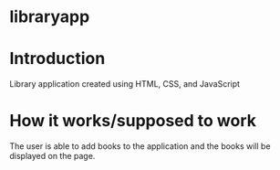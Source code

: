 # libraryapp
# Introduction
Library application created using HTML, CSS, and JavaScript

# How it works/supposed to work
The user is able to add books to the application and the books will be displayed on the page.
